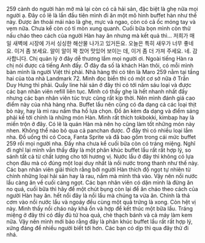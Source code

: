259 cành do người hàn mở mà lại còn có cả hải sản, đặc biệt là ghẹ nữa mọi người ạ. Đây có lẽ là lần đầu tiên mình đi ăn một mô hình buffet hàn như thế này. Được ăn thoải mái nào là ghẹ, mực và ngao, còn có cả ốc móng tay và vẹm nữa. Chưa kể còn có tỉ mòn xung quanh. Cuối bữa bọn mình còn thử nấu cháo theo cách của người Hàn hay ăn nhưng mà kết quả thì... 저희가 매일 새벽에 시장에 가서 싱싱한 해산물 나가고 있거든요. 오늘은 특히 새우가 너무 좋네요. 이거 좀 보세요. 알이 알이 꽉 찼어 맛있어 보이는 데, 이거 좀 더 가져 주세요. 네. 감사합니다. Chị quản lý ở đây dễ thương lắm mọi người ơi. Ngoài tiếng Hàn ra chị nói được cả tiếng Anh đấy. Ở đây đa số là khách Hàn thôi, có mỗi mình bàn mình là người Việt thì phải. Nhà hàng thì có tên là Maro 259 nằm tại tầng hai của tòa nhà Landmark 72. Mình đọc biển thì có một cơ sở nữa ở Trần Duy Hưng thì phải. Quầy line hải sản ở đây thì có tới năm sáu loại và được các bạn nhân viên refill liên tục. Mình có thấy ghẹ là hết nhanh nhất đấy nhưng các bạn nhân viên túc trực cũng rất kịp thời. Nên mình đánh giá cao điểm này của nhà hàng nha. Buffet lẩu nên cũng có đa dạng cả các loại thịt bò này, hay là mì rau nấm tha hồ lựa chọn. Đồ ăn kèm đa dạng và điểm sáng phải kể tới chính là những món Hàn. Mình rất thích tokbokki, kimbap hay là miến trộn ở đây. Có lẽ là quán Hàn mà nên họ cũng làm tốt những món này nhen. Không thể nào bỏ qua cả panchan được. Ở đây thì có nhiều loại lắm nha. Đồ uống thì có Coca, Fanta Sprite và đã bao gồm trong cái mức buffet 259 rồi mọi người nha. Đấy nha chưa kể cuối bữa còn có tráng miệng. Nghĩ đi nghĩ lại mình vẫn thấy đây là một phân khúc buffet lẩu rất rất hợp lý, so sánh tất cả từ chất lượng cho tới hương vị. Nước lẩu ở đây thì không có lựa chọn đâu mà có đúng một loại duy nhất là nồi nước trong thanh như thế này. Các bạn nhân viên giải thích rằng bởi người Hàn thích độ ngọt tự nhiên từ chính những loại hải sản hay là rau, nấm mà mình thả vào. Vậy nên nồi nước lẩu càng ăn về cuối càng ngọt. Các bạn nhân viên có dặn mình là đừng ăn no quá, cuối bữa thì hãy để một chút bụng còn lại để ăn cháo theo cách của người Hàn hay ăn. hết nổi đây là nồi lẩu mà chúng ta vừa ăn. Chính là thả cơm vào nồi nước lẩu và ngoáy đều cùng một quả trứng là xong. Còn hệt vị này. Mình thấy nồi cháo này khá ổn và hợp để kết thúc một bữa lẩu. Tráng miệng ở đây thì có đầy đủ tứ hoa quả, chè thạch bánh và cả máy làm kem nữa. Vậy nên mình mới bảo rằng đây là phân khúc buffet lẩu rất rất hợp lý, xứng đáng để nhiều người biết tới hơn. Các bạn có dịp thì qua đây thử đi nhá.
